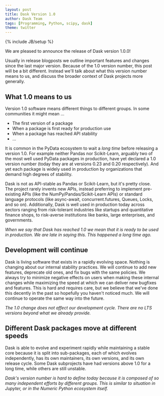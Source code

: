 ```yaml
---
layout: post
title: Dask Version 1.0
author: Dask Team
tags: [Programming, Python, scipy, dask]
theme: twitter
---
```

{% include JB/setup %}

We are pleased to announce the release of Dask version 1.0.0!

Usually in release blogposts we outline important features and changes since
the last major version.  Because of the 1.0 version number, this post will be a
bit different.  Instead we'll talk about what this version number means to us,
and discuss the broader context of Dask projects more generally.


What 1.0 means to us
--------------------

Version 1.0 software means different things to different groups.
In some communities it might mean ...

-  The first version of a package
-  When a package is first ready for production use
-  When a package has reached API stability
-  ...

It is common in the PyData ecosystem to wait a *long time* before releasing a
version 1.0.  For example neither Pandas nor Scikit-Learn, arguably two of the
most well used PyData packages in production, have yet declared a 1.0 version
number (today they are at versions 0.23 and 0.20 respectively).  And yet each
package is widely used in production by organizations that demand high degrees
of stability.

Dask is not as API-stable as Pandas or Scikit-Learn, but it's pretty close.
The project rarely invents new APIs, instead preferring to implement
pre-existing APIs (like the NumPy/Pandas/Scikit-Learn APIs) or standard language
protocols (like async-await, concurrent.futures, Queues, Locks, and so on).
Additionally, Dask is well used in production today across sectors ranging from
risk-tolerant industries like startups and quantitative finance shops, to
risk-averse institutions like banks, large enterprises, and governments.

*When we say that Dask has reached 1.0 we mean that it is ready to be used in
production.  We are late in saying this.  This happened a long time ago.*


Development will continue
--------------------------

Dask is living software that exists in a rapidly evolving space.  Nothing is
changing about our internal stability practices.  We will continue to add new
features, deprecate old ones, and fix bugs with the same policies.  We always
try to minimize negative effects on users when making these internal changes
while maximizing the speed at which we can deliver new bugfixes and features.
This is hard and requires care, but we believe that we've done this decently in
the past so hopefully you haven't noticed much.  We will continue to operate
the same way into the future.

*The 1.0 change does not affect our development cycle.  There are no LTS
versions beyond what we already provide.*


Different Dask packages move at different speeds
------------------------------------------------

Dask is able to evolve and experiment rapidly while maintaining a stable core
because it is split into sub-packages, each of which evolves independently, has
its own maintainers, its own versions, and its own release cycle.  Some Dask
subprojects have had versions above 1.0 for a long time, while others are still
unstable.

*Dask's version number is hard to define today because it is composed of so
many independent efforts by different groups.  This is similar to situation in
Jupyter, or in the Numeric Python ecosystem itself.*
